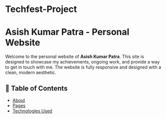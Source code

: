 # Techfest-Project
# Asish Kumar Patra - Personal Website

Welcome to the personal website of **Asish Kumar Patra**. This site is designed to showcase my achievements, ongoing work, and provide a way to get in touch with me. The website is fully responsive and designed with a clean, modern aesthetic.

## 📝 Table of Contents

- [About](#about)
- [Pages](#pages)
- [Technologies Used](#technologies-used)
